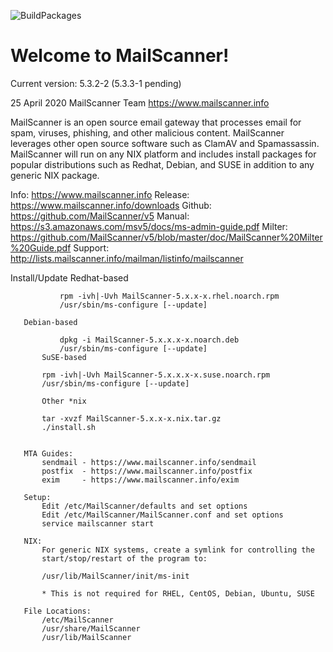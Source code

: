 ![BuildPackages](https://github.com/MailScanner/v5/workflows/BuildPackages/badge.svg?branch=master)

# Welcome to MailScanner!

Current version: 5.3.2-2 (5.3.3-1 pending)

25 April 2020
MailScanner Team <https://www.mailscanner.info>

MailScanner is an open source email gateway that processes email for
spam, viruses, phishing, and other malicious content. MailScanner 
leverages other open source software such as ClamAV and 
Spamassassin. MailScanner will run on any NIX platform and includes
install packages for popular distributions such as Redhat, Debian, and
SUSE in addition to any generic NIX package.

   Info:       https://www.mailscanner.info
   Release:    https://www.mailscanner.info/downloads
   Github:     https://github.com/MailScanner/v5
   Manual:     https://s3.amazonaws.com/msv5/docs/ms-admin-guide.pdf
   Milter:     https://github.com/MailScanner/v5/blob/master/doc/MailScanner%20Milter%20Guide.pdf
   Support:    http://lists.mailscanner.info/mailman/listinfo/mailscanner

   Install/Update
       Redhat-based
```
           rpm -ivh|-Uvh MailScanner-5.x.x-x.rhel.noarch.rpm
           /usr/sbin/ms-configure [--update]
```
       Debian-based
```
           dpkg -i MailScanner-5.x.x.x-x.noarch.deb
           /usr/sbin/ms-configure [--update]
       SuSE-based
```
           rpm -ivh|-Uvh MailScanner-5.x.x.x-x.suse.noarch.rpm
           /usr/sbin/ms-configure [--update]
```
       Other *nix
```
           tar -xvzf MailScanner-5.x.x-x.nix.tar.gz
           ./install.sh
```

   MTA Guides:
       sendmail - https://www.mailscanner.info/sendmail
       postfix  - https://www.mailscanner.info/postfix
       exim     - https://www.mailscanner.info/exim

   Setup:
       Edit /etc/MailScanner/defaults and set options
       Edit /etc/MailScanner/MailScanner.conf and set options
       service mailscanner start

   NIX:
       For generic NIX systems, create a symlink for controlling the
       start/stop/restart of the program to:

       /usr/lib/MailScanner/init/ms-init

       * This is not required for RHEL, CentOS, Debian, Ubuntu, SUSE

   File Locations:
       /etc/MailScanner
       /usr/share/MailScanner
       /usr/lib/MailScanner

